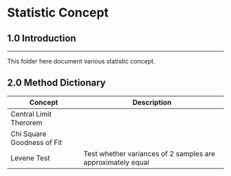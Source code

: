 # Statistic Concept

## 1.0 Introduction
___
This folder here document various statistic concept.

## 2.0 Method Dictionary

|Concept|Description|
|---|---|
|Central Limit Therorem||
|Chi Square Goodness of Fit||
|Levene Test|Test whether variances of 2 samples are approximately equal|
